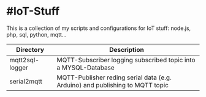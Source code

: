 #IoT-Stuff
=========

This is a collection of my scripts and configurations for IoT stuff: node.js, php, sql, python, mqtt...

Directory | Description
--------- | -----------
mqtt2sql-logger | MQTT-Subscriber logging subscribed topic into a MYSQL-Database
serial2mqtt | MQTT-Publisher reding serial data (e.g. Arduino) and publishing to MQTT topic

